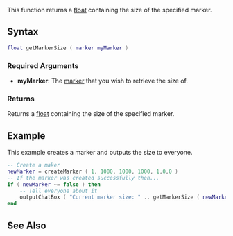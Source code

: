 This function returns a [float](/docs/float.md "wikilink") containing the size of the specified marker.

Syntax
------

``` lua
float getMarkerSize ( marker myMarker )
```

### Required Arguments

-   **myMarker**: The [marker](/docs/marker.md "wikilink") that you wish to retrieve the size of.

### Returns

Returns a [float](/docs/float.md "wikilink") containing the size of the specified marker.

Example
-------

This example creates a marker and outputs the size to everyone.

``` lua
-- Create a maker
newMarker = createMarker ( 1, 1000, 1000, 1000, 1,0,0 )
-- If the marker was created successfully then...
if ( newMarker ~= false ) then
    -- Tell everyone about it
    outputChatBox ( "Current marker size: " .. getMarkerSize ( newMarker ) )
end
```

See Also
--------
